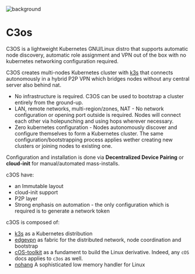 ![background](https://user-images.githubusercontent.com/2420543/153506895-fb978c1e-8197-42e2-9ce2-3be6e0907acc.jpg?classes=shadow&width=50pc)

# C3os

C3OS is a lightweight Kubernetes GNU/Linux distro that supports automatic node discovery, automatic role assignment and VPN out of the box with no kubernetes networking configuration required. 

C3OS creates multi-nodes Kubernetes cluster with [k3s](https://k3s.io) that connects autonomously in a hybrid P2P VPN which bridges nodes without any central server also behind nat.

- No infrastructure is required. C3OS can be used to bootstrap a cluster entirely from the ground-up.
- LAN, remote networks, multi-region/zones, NAT - No network configuration or opening port outside is required. Nodes will connect each other via holepunching and using hops wherever necessary.
- Zero kubernetes configuration - Nodes autonomously discover and configure themselves to form a Kubernetes cluster. The same configuration/bootstrapping process applies wether creating new clusters or joining nodes to existing one.
  
Configuration and installation is done via **Decentralized Device Pairing** or **cloud-init** for manual/automated mass-installs.

c3OS have:
- an Immutable layout
- cloud-init support
- P2P layer
- Strong enphasis on automation - the only configuration which is required is to generate a network token

c3OS is composed of:
- [k3s](https://k3s.io) as a Kubernetes distribution
- [edgevpn](https://mudler.github.io/edgevpn) as fabric for the distributed network, node coordination and bootstrap
- [cOS-toolkit](https://rancher-sandbox.github.io/cos-toolkit-docs/docs/) as a fundament to build the Linux derivative. Indeed, any `cOS` docs applies to `c3os` as well.
- [nohang](https://github.com/hakavlad/nohang) A sophisticated low memory handler for Linux 
